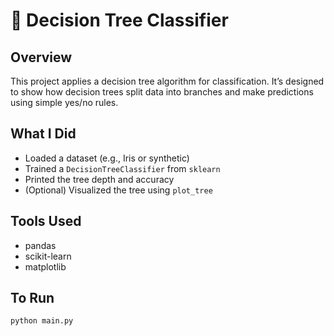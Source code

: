 # 🌳 Decision Tree Classifier

## Overview
This project applies a decision tree algorithm for classification. It’s designed to show how decision trees split data into branches and make predictions using simple yes/no rules.

## What I Did
- Loaded a dataset (e.g., Iris or synthetic)
- Trained a `DecisionTreeClassifier` from `sklearn`
- Printed the tree depth and accuracy
- (Optional) Visualized the tree using `plot_tree`

## Tools Used
- pandas
- scikit-learn
- matplotlib

## To Run
```bash
python main.py